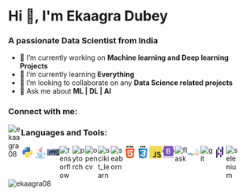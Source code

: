 
<h1 align="left">Hi 👋, I'm Ekaagra Dubey</h1>
<h3 align="left">A passionate Data Scientist from India</h3>

- 🔭 I’m currently working on **Machine learning and Deep learning Projects**
- 🌱 I’m currently learning **Everything**
- 👯 I’m looking to collaborate on any **Data Science related projects**
- 💬 Ask me about **ML | DL | AI**


<h3 align="left">Connect with me:</h3>
<p align="left">

<a style="width:40px;" href="https://linkedin.com/in/ekaagra08" target="blank">
    <img align="left" src="https://raw.githubusercontent.com/rahuldkjain/github-profile-readme-generator/master/src/images/icons/Social/linked-in-alt.svg" alt="ekaagra08"  width="26" />
</a>

</p>

<h3 align="left">Languages and Tools:</h3>
<div align="left"> 

<a style="width:40px;" href="https://www.python.org" target="_blank" rel="noreferrer">
    <img align="left" src="https://raw.githubusercontent.com/devicons/devicon/master/icons/python/python-original.svg" alt="python" width="26" />
</a> 

<a style="width:40px;" href="https://www.java.com" target="_blank" rel="noreferrer"> 
    <img align="left" src="https://raw.githubusercontent.com/devicons/devicon/master/icons/java/java-original.svg" alt="java" width="26" /> 
</a>

<a style="width:40px;" href="https://www.php.net" target="_blank" rel="noreferrer"> 
    <img align="left" src="https://raw.githubusercontent.com/devicons/devicon/master/icons/php/php-original.svg" alt="php" width="26" />
</a> 

<a style="width:40px;" href="https://www.tensorflow.org" target="_blank" rel="noreferrer">
    <img align="left" src="https://www.vectorlogo.zone/logos/tensorflow/tensorflow-icon.svg" alt="tensorflow" width="26" >
</a> 

<a style="width:40px;" href="https://pytorch.org/" target="_blank" rel="noreferrer">
    <img align="left" src="https://www.vectorlogo.zone/logos/pytorch/pytorch-icon.svg" alt="pytorch" width="26" />
</a> 

<a style="width:40px;" href="https://opencv.org/" target="_blank" rel="noreferrer"> 
    <img align="left" src="https://www.vectorlogo.zone/logos/opencv/opencv-icon.svg" alt="opencv" width="26" />
</a> 

<a style="width:40px;"  href="https://scikit-learn.org/" target="_blank" rel="noreferrer"> 
    <img align="left" src="https://upload.wikimedia.org/wikipedia/commons/0/05/Scikit_learn_logo_small.svg" alt="scikit_learn" width="26" /> 
</a>

<a style="width:40px;" href="https://seaborn.pydata.org/" target="_blank" rel="noreferrer">
    <img align="left" src="https://seaborn.pydata.org/_images/logo-mark-lightbg.svg" alt="seaborn" width="26" />
</a>

<a style="width:40px;" href="https://www.w3.org/html/" target="_blank" rel="noreferrer"> 
    <img align="left" src="https://raw.githubusercontent.com/devicons/devicon/master/icons/html5/html5-original-wordmark.svg" alt="html5" width="26" />
</a> 

<a style="width:40px;" href="https://www.w3schools.com/css/" target="_blank" rel="noreferrer"> 
    <img align="left" src="https://raw.githubusercontent.com/devicons/devicon/master/icons/css3/css3-original-wordmark.svg" alt="css3" width="26" />
</a> 

<a style="width:40px;" href="https://developer.mozilla.org/en-US/docs/Web/JavaScript" target="_blank" rel="noreferrer"> 
    <img align="left" src="https://raw.githubusercontent.com/devicons/devicon/master/icons/javascript/javascript-original.svg" alt="javascript" width="26" />
</a> 

<a style="width:40px;" href="https://getbootstrap.com" target="_blank" rel="noreferrer"> 
    <img align="left" src="https://raw.githubusercontent.com/devicons/devicon/master/icons/bootstrap/bootstrap-plain-wordmark.svg" alt="bootstrap" width="26" />
</a> 

<a style="width:40px;" href="https://flask.palletsprojects.com/" target="_blank" rel="noreferrer">
    <img align="left" src="https://www.vectorlogo.zone/logos/pocoo_flask/pocoo_flask-icon.svg" alt="flask" width="26" > 
</a>

<a style="width:40px;"  href="https://www.mysql.com/" target="_blank" rel="noreferrer"> 
    <img align="left" src="https://raw.githubusercontent.com/devicons/devicon/master/icons/mysql/mysql-original-wordmark.svg" alt="mysql" width="26" />
</a> 

<a style="width:40px;" href="https://git-scm.com/" target="_blank" rel="noreferrer"> 
    <img align="left" src="https://www.vectorlogo.zone/logos/git-scm/git-scm-icon.svg" alt="git" width="26" />
</a> 

<a style="width:40px;" href="https://pandas.pydata.org/" target="_blank" rel="noreferrer"> 
    <img align="left" src="https://raw.githubusercontent.com/devicons/devicon/2ae2a900d2f041da66e950e4d48052658d850630/icons/pandas/pandas-original.svg" alt="pandas" width="26" />
</a> 

<a style="width:40px;" href="https://www.selenium.dev" target="_blank" rel="noreferrer"> 
    <img align="left" src="https://raw.githubusercontent.com/detain/svg-logos/780f25886640cef088af994181646db2f6b1a3f8/svg/selenium-logo.svg" alt="selenium" width="26" />
</a> 

</div>

<br>
<br>

<p>
    <img align="left" src="https://github-readme-stats.vercel.app/api/top-langs?username=ekaagra08&show_icons=true&locale=en&layout=compact" alt="ekaagra08" />
</p>
